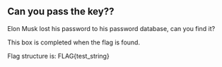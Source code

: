 ## Can you pass the key??
Elon Musk lost his password to his password database, can you find it? 

This box is completed when the flag is found. 

Flag  structure is: FLAG{test_string}

